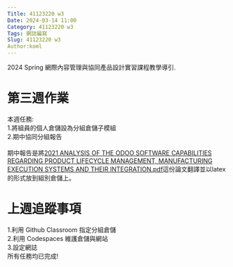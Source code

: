 ```yaml
---
Title: 41123220 w3
Date: 2024-03-14 11:00
Category: 41123220 w3
Tags: 網誌編寫
Slug: 41123220 w3
Author:koml
---
```


2024 Spring 網際內容管理與協同產品設計實習課程教學導引.

<!-- PELICAN_END_SUMMARY -->

# 第三週作業
本週任務:<br>
1.將組員的個人倉儲設為分組倉儲子模組<br>
2.期中協同分組報告<br>
<br>
期中報告是將[2021 ANALYSIS OF THE ODOO SOFTWARE CAPABILITIES REGARDING PRODUCT LIFECYCLE MANAGEMENT, MANUFACTURING EXECUTION SYSTEMS AND THEIR INTEGRATION.pdf](https://webthesis.biblio.polito.it/16429/1/tesi.pdf)這份論文翻譯並以latex的形式放到組別倉儲上。<br>

# 上週追蹤事項
1.利用 Github Classroom 指定分組倉儲<br>
2.利用 Codespaces 維護倉儲與網站<br>
3.設定網誌<br>
所有任務均已完成!